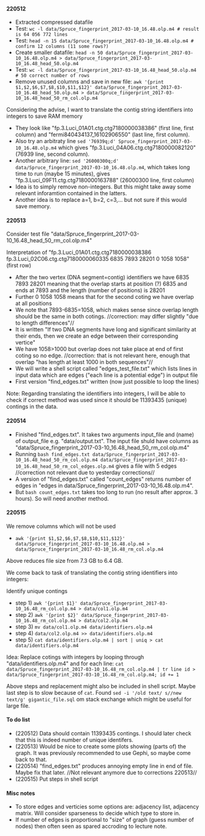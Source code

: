 #### 220512
- Extracted compressed datafile
- Test: `wc -l data/Spruce_fingerprint_2017-03-10_16.48.olp.m4 # result is 64 056 772 lines`
- Test: `head -n 15 data/Spruce_fingerprint_2017-03-10_16.48.olp.m4 # confirm 12 columns (11 some rows?)`
- Create smaller datafile: `head -n 50 data/Spruce_fingerprint_2017-03-10_16.48.olp.m4 > data/Spruce_fingerprint_2017-03-10_16.48_head_50.olp.m4`
- Test: `wc -l data/Spruce_fingerprint_2017-03-10_16.48_head_50.olp.m4 # 50 correct number of rows`
- Remove unused columns and save in new file: `awk '{print $1,$2,$6,$7,$8,$10,$11,$12}' data/Spruce_fingerprint_2017-03-10_16.48_head_50.olp.m4 > data/Spruce_fingerprint_2017-03-10_16.48_head_50_rm_col.olp.m4`

Considering the advise, I want to translate the contig string identifiers into integers to save RAM memory
- They look like "fp.3.Luci_01A01.ctg.ctg7180000038386" (first line, first column) and "fermi840434137_16102906550" (last line, first column).
- Also try an arbitraty line `sed '76939q;d' Spruce_fingerprint_2017-03-10_16.48.olp.m4` which gives "fp.3.Luci_04A06.ctg.ctg7180000082120" (76939 line, second column).
- Another arbitrary line: `sed '26000300q;d' data/Spruce_fingerprint_2017-03-10_16.48.olp.m4`, which takes long time to run (maybe 15 minutes), gives "fp.3.Luci_09F11.ctg.ctg7180000163788" (26000300 line, first column)
- Idea is to simply remove non-integers. But this might take away some relevant inforamtion contained in the latters.
- Another idea is to replace a=1, b=2, c=3,... but not sure if this would save memory.

#### 220513
Consider test file "data/Spruce_fingerprint_2017-03-10_16.48_head_50_rm_col.olp.m4"

Interpretation of "fp.3.Luci_01A01.ctg.ctg7180000038386 fp.3.Luci_02C06.ctg.ctg7180000060335 6835 7893 28201 0 1058 1058" (first row)
- After the two vertex (DNA segment=contig) identifiers we have 6835 7893 28201 meaning that the overlap starts at position (?) 6835 and ends at 7893 and the length (number of positions) is 28201
- Further 0 1058 1058 means that for the second coting we have overlap at all positions
- We note that 7893-6835=1058, which makes sense since overlap length should be the same in both cotings. //correction: may differ slightly "due to length differences"//
- It is written "If two DNA segments have long and significant similarity at their ends, then we create an edge between their corresponding vertice"
- We have 1058>1000 but overlap does not take place at end of first coting so no edge. //correction: that is not relevant here, enough that overlap "has length at least 1000 in both sequences"//
- We will write a shell script called "edges_test_file.txt" which lists lines in input data which are edges ("each line is a potential edge") in output file
- First version "find_edges.txt" written (now just possible to loop the lines)

Note: Regarding translating the identifiers into integers, I will be able to check if correct method was used since it should be 11393435 (unique) contings in the data.

#### 220514
- Finished "find_edges.txt". It takes two arguments input_file and (name) of output_file e.g. "data/output.txt". The input file shuld have columns as "data/Spruce_fingerprint_2017-03-10_16.48_head_50_rm_col.olp.m4"
- Running `bash find_edges.txt data/Spruce_fingerprint_2017-03-10_16.48_head_50_rm_col.olp.m4 data/Spruce_fingerprint_2017-03-10_16.48_head_50_rm_col_edges.olp.m4` gives a file with 5 edges //correction not relevant due to yesterday corrections//
- A version of "find_edges.txt" called "count_edges" returns number of edges in "edges in data/Spruce_fingerprint_2017-03-10_16.48.olp.m4".
- But `bash count_edges.txt` takes too long to run (no result after approx. 3 hours). So will need another method.

#### 220515
We remove columns which will not be used
- `awk '{print $1,$2,$6,$7,$8,$10,$11,$12}' data/Spruce_fingerprint_2017-03-10_16.48.olp.m4 > data/Spruce_fingerprint_2017-03-10_16.48_rm_col.olp.m4`
 
Above reduces file size from 7.3 GB to 6.4 GB.

We come back to task of translating the contig string identifiers into integers:

Identify unique contings
- step 1) `awk '{print $1}' data/Spruce_fingerprint_2017-03-10_16.48_rm_col.olp.m4 > data/col1.olp.m4`
- step 2) `awk '{print $2}' data/Spruce_fingerprint_2017-03-10_16.48_rm_col.olp.m4 > data/col2.olp.m4`
- step 3) `mv data/col1.olp.m4 data/identifiers.olp.m4`
- step 4) `data/col2.olp.m4 >> data/identifiers.olp.m4`
- step 5) `cat data/identifiers.olp.m4 | sort | uniq > cat data/identifiers.olp.m4`

Idea: Replace cotings with integers by looping through "data/identifiers.olp.m4" and for each line:
`cat data/Spruce_fingerprint_2017-03-10_16.48_rm_col.olp.m4 | tr line id > data/Spruce_fingerprint_2017-03-10_16.48_rm_col.olp.m4; id += 1` 

Above steps and replacement might also be included in shell script. Maybe last step is to slow because of `cat`.
Found `sed -i '/old text/ s//new text/g' gigantic_file.sql` om stack exchange which might be useful for large file.

#### To do list
- (220512) Data should contain 11393435 contings. I should later check that this is indeed number of unique identifers.
- (220513) Would be nice to create some plots showing (parts of) the graph. It was previously recommended to use Gephi, so maybe come back to that.
- (220514) "find_edges.txt" produces annoying empty line in end of file. Maybe fix that later. //Not relevant anymore due to corrections 220513//
- (220515) Put steps in shell script
 
#### Misc notes
- To store edges and verticies some options are: adjacency list, adjacency matrix. Will consider sparseness to decide which type to store in.
- If number of edges is proportional to "size" of graph (guess number of nodes) then often seen as spared accroding to lecture note.
